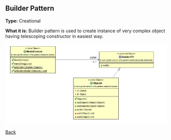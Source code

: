 ## Builder Pattern

**Type:** Creational

**What it is:**
Builder pattern is used to create instance of very complex object having telescoping constructor in easiest way.

![Singleton Pattern](./Builder%20Pattern.png?raw=true)

[Back](/)
